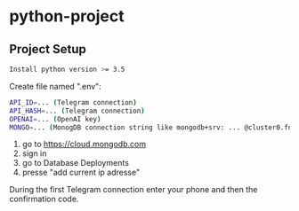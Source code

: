 # python-project

## Project Setup
```sh
Install python version >= 3.5
```

Create file named ".env":
```sh
API_ID=... (Telegram connection)
API_HASH=... (Telegram connection)
OPENAI=... (OpenAI key)
MONGO=... (MonogDB connection string like mongodb+srv: ... @cluster0.fnbrrzu.mongodb.net/?retryWrites=true&w=majority
```

1) go to https://cloud.mongodb.com 
2) sign in 
3) go to Database Deployments
4) presse "add current ip adresse"

During the first Telegram connection enter your phone and then the confirmation code.

